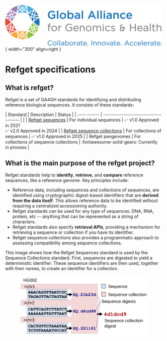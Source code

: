 
![GA4GH logo](img/ga4gh-logo.png){ width="300" align=right }


# Refget specifications

## What is refget?

Refget is a set of GA4GH standards for identifying and distributing reference biological sequences.
It consists of these standards:


| Standard      | Description                          | Status |
| ----------- | ------------------------------------ | |
| [Refget sequences](sequences.md)      | For individual sequences  | :white_check_mark: v1.0 Approved in 2021 <br>:white_check_mark:&nbsp;v2.0&nbsp;Approved in 2024 |
| [Refget sequence collections](seqcol.md)      | For collections of sequences | :white_check_mark: v1.0 Approved in 2025 |
| Refget pangenomes  | For collections of sequence collections | :fontawesome-solid-gears: Currently in process |

## What is the main purpose of the refget project?

Refget standards help to **identify**, **retrieve**, and **compare** reference sequences, like a reference genome. Key principles include:

- Reference data, including sequences and collections of sequences, are identified using cryptographic digest-based identifiers that are **derived from the data itself**. This allows reference data to be identified without requiring a centralized accessioning authority.
- Refget standards can be used for any type of sequences: DNA, RNA, protein, etc -- anything that can be represented as a string of characters.
- Refget standards also specify **retrieval APIs**, providing a mechanism for retrieving a sequence or collection if you have its identifier.
- Refget sequence collections also provides a programmatic approach to assessing compatibility among sequence collections.

This image shows how the Refget Sequences standard is used by the Sequence Collections standard. First, sequences are digested to yield a deterministic identifier. These sequence identifiers are then used, together with their names, to create an identifier for a collection.

<figure>
<img src="img/seqcol_abstract_simple.svg" alt="Refget abstract" class="img-responsive">
</figure>
